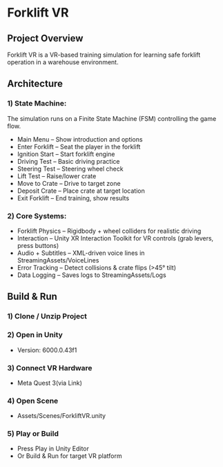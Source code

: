 # Forklift VR

## Project Overview

Forklift VR is a VR-based training simulation for learning safe forklift operation in a warehouse environment.

##  Architecture
### 1) State Machine: <br/>
The simulation runs on a Finite State Machine (FSM) controlling the game flow.

- Main Menu – Show introduction and options
- Enter Forklift – Seat the player in the forklift
- Ignition Start – Start forklift engine
- Driving Test – Basic driving practice
- Steering Test – Steering wheel check
- Lift Test – Raise/lower crate
- Move to Crate – Drive to target zone
- Deposit Crate – Place crate at target location
- Exit Forklift – End training, show results

### 2) Core Systems: <br/>
- Forklift Physics – Rigidbody + wheel colliders for realistic driving
- Interaction – Unity XR Interaction Toolkit for VR controls (grab levers, press buttons)
- Audio + Subtitles – XML-driven voice lines in StreamingAssets/VoiceLines
- Error Tracking – Detect collisions & crate flips (>45° tilt)
- Data Logging – Saves logs to StreamingAssets/Logs

## Build & Run

### 1) Clone / Unzip Project

### 2) Open in Unity
- Version: 6000.0.43f1
### 3) Connect VR Hardware
- Meta Quest 3(via Link)
### 4) Open Scene
- Assets/Scenes/ForkliftVR.unity
### 5) Play or Build
- Press Play in Unity Editor
- Or Build & Run for target VR platform

